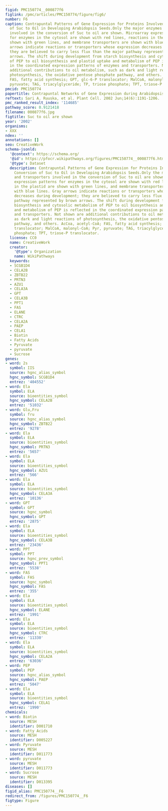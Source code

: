 ```yaml
---
figid: PMC150774__000877f6
figlink: /pmc/articles/PMC150774/figure/fig6/
number: F6
caption: Contrapuntal Patterns of Gene Expression for Proteins Involved in the Conversion
  of Suc to Oil in Developing Arabidopsis Seeds.Only the major enzymes and transporters
  involved in the conversion of Suc to oil are shown. Microarray expression patterns
  for enzymes in the cytosol are shown with red lines, reactions in the plastid are
  shown with green lines, and membrane transporters are shown with blue lines. Gray
  arrows indicate reactions or transporters whose expression decreases during development;
  they are believed to carry less flux than the major pathway represented by brown
  arrows. The shift during development from starch biosynthesis and cytosolic metabolism
  of PEP to oil biosynthesis and plastid uptake and metabolism of PEP is reflected
  in the coordinated expression patterns of enzymes and transporters. Not shown are
  additional contributions to oil metabolism, such as dark and light reactions of
  photosynthesis, the oxidative pentose phosphate pathway, and others. AcCoa, acetyl-CoA;
  FAS, fatty acid synthesis; GPT, glc-6-P translocator; MalCoA, malonyl-CoA; Pyr,
  pyruvate; TAG, triacylglyceride; TP, triose phosphate; TPT, triose-P translocator.
pmcid: PMC150774
papertitle: Contrapuntal Networks of Gene Expression during Arabidopsis Seed Filling.
reftext: Sari A. Ruuska, et al. Plant Cell. 2002 Jun;14(6):1191-1206.
pmc_ranked_result_index: '114685'
pathway_score: 0.9121418
filename: 000877f6.jpg
figtitle: Suc to oil are shown
year: '2002'
organisms:
- XXX
ndex: ''
annotations: []
seo: CreativeWork
schema-jsonld:
  '@context': https://schema.org/
  '@id': https://pfocr.wikipathways.org/figures/PMC150774__000877f6.html
  '@type': Dataset
  description: Contrapuntal Patterns of Gene Expression for Proteins Involved in the
    Conversion of Suc to Oil in Developing Arabidopsis Seeds.Only the major enzymes
    and transporters involved in the conversion of Suc to oil are shown. Microarray
    expression patterns for enzymes in the cytosol are shown with red lines, reactions
    in the plastid are shown with green lines, and membrane transporters are shown
    with blue lines. Gray arrows indicate reactions or transporters whose expression
    decreases during development; they are believed to carry less flux than the major
    pathway represented by brown arrows. The shift during development from starch
    biosynthesis and cytosolic metabolism of PEP to oil biosynthesis and plastid uptake
    and metabolism of PEP is reflected in the coordinated expression patterns of enzymes
    and transporters. Not shown are additional contributions to oil metabolism, such
    as dark and light reactions of photosynthesis, the oxidative pentose phosphate
    pathway, and others. AcCoa, acetyl-CoA; FAS, fatty acid synthesis; GPT, glc-6-P
    translocator; MalCoA, malonyl-CoA; Pyr, pyruvate; TAG, triacylglyceride; TP, triose
    phosphate; TPT, triose-P translocator.
  license: CC0
  name: CreativeWork
  creator:
    '@type': Organization
    name: WikiPathways
  keywords:
  - SCGB1D4
  - CELA2B
  - ZBTB22
  - PRTN3
  - AZU1
  - CELA3A
  - GPT
  - CELA3B
  - PPT1
  - FAS
  - ELANE
  - CTRC
  - CELA2A
  - PAEP
  - CELA1
  - Biotin
  - Fatty Acids
  - Pyruvate
  - pyruvate
  - Sucrose
genes:
- word: 2s
  symbol: IIS
  source: hgnc_alias_symbol
  hgnc_symbol: SCGB1D4
  entrez: '404552'
- word: Ela
  symbol: ELA
  source: bioentities_symbol
  hgnc_symbol: CELA2B
  entrez: '51032'
- word: Glu,Fru
  symbol: fru
  source: hgnc_alias_symbol
  hgnc_symbol: ZBTB22
  entrez: '9278'
- word: Ela
  symbol: ELA
  source: bioentities_symbol
  hgnc_symbol: PRTN3
  entrez: '5657'
- word: Ela
  symbol: ELA
  source: bioentities_symbol
  hgnc_symbol: AZU1
  entrez: '566'
- word: Ela
  symbol: ELA
  source: bioentities_symbol
  hgnc_symbol: CELA3A
  entrez: '10136'
- word: GPT
  symbol: GPT
  source: hgnc_symbol
  hgnc_symbol: GPT
  entrez: '2875'
- word: Ela
  symbol: ELA
  source: bioentities_symbol
  hgnc_symbol: CELA3B
  entrez: '23436'
- word: PPT
  symbol: PPT
  source: hgnc_prev_symbol
  hgnc_symbol: PPT1
  entrez: '5538'
- word: FAS
  symbol: FAS
  source: hgnc_symbol
  hgnc_symbol: FAS
  entrez: '355'
- word: Ela
  symbol: ELA
  source: bioentities_symbol
  hgnc_symbol: ELANE
  entrez: '1991'
- word: Ela
  symbol: ELA
  source: bioentities_symbol
  hgnc_symbol: CTRC
  entrez: '11330'
- word: Ela
  symbol: ELA
  source: bioentities_symbol
  hgnc_symbol: CELA2A
  entrez: '63036'
- word: PEP
  symbol: PEP
  source: hgnc_alias_symbol
  hgnc_symbol: PAEP
  entrez: '5047'
- word: Ela
  symbol: ELA
  source: bioentities_symbol
  hgnc_symbol: CELA1
  entrez: '1990'
chemicals:
- word: Biotin
  source: MESH
  identifier: D001710
- word: Fatty Acids
  source: MESH
  identifier: D005227
- word: Pyruvate
  source: MESH
  identifier: D011773
- word: pyruvate
  source: MESH
  identifier: D011773
- word: Sucrose
  source: MESH
  identifier: D013395
diseases: []
figid_alias: PMC150774__F6
redirect_from: /figures/PMC150774__F6
figtype: Figure
---
```

